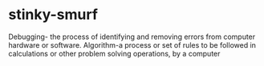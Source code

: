 # stinky-smurf
Debugging- the process of identifying and removing errors from computer hardware or software.
Algorithm-a process or set of rules to be followed in calculations or other problem solving operations, by a computer

